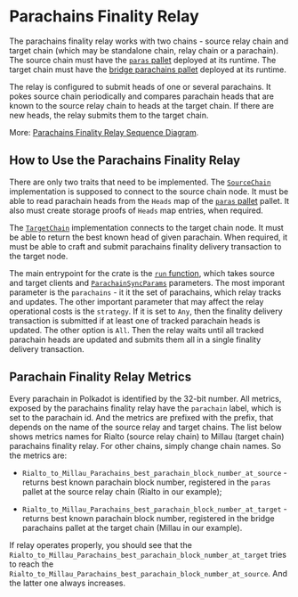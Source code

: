 # Parachains Finality Relay

The parachains finality relay works with two chains - source relay chain and target chain (which may be standalone
chain, relay chain or a parachain). The source chain must have the 
[`paras` pallet](https://github.com/paritytech/polkadot/tree/master/runtime/parachains/src/paras) deployed at its
runtime. The target chain must have the [bridge parachains pallet](../../modules/parachains/) deployed at its runtime.

The relay is configured to submit heads of one or several parachains. It pokes source chain periodically and compares
parachain heads that are known to the source relay chain to heads at the target chain. If there are new heads,
the relay submits them to the target chain.

More: [Parachains Finality Relay Sequence Diagram](../../docs/parachains-finality-relay.html).

## How to Use the Parachains Finality Relay

There are only two traits that need to be implemented. The [`SourceChain`](./src/parachains_loop.rs) implementation
is supposed to connect to the source chain node. It must be able to read parachain heads from the `Heads` map of
the [`paras` pallet](https://github.com/paritytech/polkadot/tree/master/runtime/parachains/src/paras) pallet.
It also must create storage proofs of `Heads` map entries, when required.

The [`TargetChain`](./src/parachains_loop.rs) implementation connects to the target chain node. It must be able
to return the best known head of given parachain. When required, it must be able to craft and submit parachains
finality delivery transaction to the target node.

The main entrypoint for the crate is the [`run` function](./src/parachains_loop.rs), which takes source and target
clients and [`ParachainSyncParams`](./src/parachains_loop.rs) parameters. The most imporant parameter is the
`parachains` - it it the set of parachains, which relay tracks and updates. The other important parameter that
may affect the relay operational costs is the `strategy`. If it is set to `Any`, then the finality delivery
transaction is submitted if at least one of tracked parachain heads is updated. The other option is `All`. Then
the relay waits until all tracked parachain heads are updated and submits them all in a single finality delivery
transaction.

## Parachain Finality Relay Metrics

Every parachain in Polkadot is identified by the 32-bit number. All metrics, exposed by the parachains finality
relay have the `parachain` label, which is set to the parachain id. And the metrics are prefixed with the prefix,
that depends on the name of the source relay and target chains. The list below shows metrics names for
Rialto (source relay chain) to Millau (target chain) parachains finality relay. For other chains, simply
change chain names. So the metrics are:

- `Rialto_to_Millau_Parachains_best_parachain_block_number_at_source` - returns best known parachain block
   number, registered in the `paras` pallet at the source relay chain (Rialto in our example);

- `Rialto_to_Millau_Parachains_best_parachain_block_number_at_target` - returns best known parachain block
   number, registered in the bridge parachains pallet at the target chain (Millau in our example).

If relay operates properly, you should see that the `Rialto_to_Millau_Parachains_best_parachain_block_number_at_target`
tries to reach the `Rialto_to_Millau_Parachains_best_parachain_block_number_at_source`. And the latter one
always increases.
